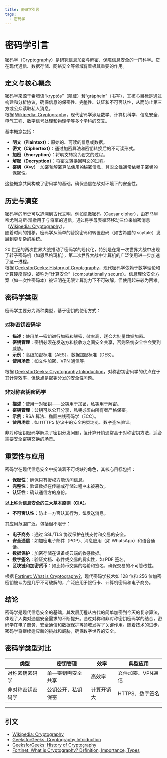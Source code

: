 ```yaml
---
title: 密码学引言
tags:
  - 密码学
---
```


# 密码学引言

密码学（Cryptography）是研究信息加密与解密、保障信息安全的一门科学。它在现代通信、数据存储、网络安全等领域有着极其重要的作用。

## 定义与核心概念

密码学来源于希腊语“kryptós”（隐藏）和“gráphein”（书写），其核心目标是通过构建和分析协议，确保信息的保密性、完整性、认证和不可否认性，从而防止第三方或公众读取私人消息。  
根据 [Wikipedia: Cryptography](https://en.wikipedia.org/wiki/Cryptography)，现代密码学涉及数学、计算机科学、信息安全、电气工程、数字信号处理和物理学等多个学科的交叉。

基本概念包括：

- **明文（Plaintext）**：原始的、可读的信息或数据。
- **密文（Ciphertext）**：通过加密算法和密钥转换后的不可读形式。
- **加密（Encryption）**：将明文转换为密文的过程。
- **解密（Decryption）**：将密文转换回明文的过程。
- **密钥（Key）**：加密和解密算法使用的秘密信息，其安全性通常依赖于密钥的保密性。

这些概念共同构成了密码学的基础，确保通信在敌对环境下的安全性。

## 历史与演变

密码学的历史可以追溯到古代文明，例如凯撒密码（Caesar cipher），由罗马皇帝尤利乌斯·凯撒用于与将军的通信，通过将字母表循环移动三位来加密消息（[Wikipedia: Cryptography](https://en.wikipedia.org/wiki/Cryptography)）。  
随着时间的推移，密码学从简单的替换密码和转置密码（如古希腊的 scytale）发展到更复杂的系统。

20 世纪的两次世界大战推动了密码学的现代化，特别是在第一次世界大战中出现了转子密码机（如恩尼格玛机），第二次世界大战中计算机的广泛使用进一步加速了这一进程。  
根据 [GeeksforGeeks: History of Cryptography](https://www.geeksforgeeks.org/history-of-cryptography/)，现代密码学依赖于数学理论和计算硬度假设，被称为“计算安全”（computationally secure）。信息理论安全方案（如一次性密码本）被证明在无限计算能力下不可破解，但使用起来较为困难。

## 密码学类型

密码学主要分为两种类型，基于密钥的使用方式：

### 对称密钥密码学

- **描述**：使用单一密钥进行加密和解密，效率高，适合大批量数据加密。
- **密钥管理**：密钥必须在发送方和接收方之间安全共享，否则系统安全性会受到威胁。
- **示例**：高级加密标准（AES）、数据加密标准（DES）。
- **使用场景**：如文件加密、VPN 通信等。

根据 [GeeksforGeeks: Cryptography Introduction](https://www.geeksforgeeks.org/cryptography-introduction/)，对称密钥密码学的优点在于其计算效率，但缺点是密钥分发的安全性问题。

### 非对称密钥密码学

- **描述**：使用一对密钥——公钥用于加密，私钥用于解密。
- **密钥管理**：公钥可以公开分享，私钥必须由所有者严格保密。
- **示例**：RSA 算法、椭圆曲线密码学（ECC）。
- **使用场景**：如 HTTPS 协议中的安全网页浏览、数字签名验证。

非对称密钥密码学解决了密钥分发问题，但计算开销通常高于对称密钥方法，适合需要安全密钥交换的场景。

## 重要性与应用

密码学在现代信息安全中扮演着不可或缺的角色，其核心目标包括：

- **保密性**：确保只有授权方能访问信息。
- **完整性**：验证数据在传输或存储过程中未被篡改。
- **认证性**：确认通信方的身份。   

**以上称为信息安全的三大基本原则（CIA）。**  

- **不可否认性**：防止一方否认其行为，如发送消息。

其应用范围广泛，包括但不限于：

- **电子商务**：通过 SSL/TLS 协议保护在线支付和交易的安全。
- **安全通信**：如加密电子邮件（PGP）、消息应用（如 WhatsApp）和语音通话。
- **数据保护**：加密存储在设备或云端的敏感数据。
- **数字签名**：验证文档、软件或交易的真实性，如 PDF 签名。
- **区块链和加密货币**：如比特币交易的哈希和签名，确保交易的不可篡改性。

根据 [Fortinet: What is Cryptography?](https://www.fortinet.com/resources/cyberglossary/what-is-cryptography)，现代密码学技术如 128 位和 256 位加密密钥被认为是几乎不可破解的，广泛应用于银行卡、计算机密码和电子商务。

## 结论

密码学是现代信息安全的基础，其发展历程从古代的简单加密到今天的复杂算法，体现了人类对通信安全需求的不断提升。通过对称和非对称密钥密码学的结合，密码学在电子商务、安全通信和数据保护等领域发挥了关键作用。随着技术的进步，密码学将继续适应新的挑战和威胁，确保数字世界的安全。

## 密码学类型对比

| 类型               | 密钥管理               | 效率     | 典型应用           |
|--------------------|------------------------|----------|--------------------|
| 对称密钥密码学     | 单一密钥需安全共享     | 高效率   | 文件加密、VPN通信  |
| 非对称密钥密码学   | 公钥公开，私钥保密     | 计算开销大 | HTTPS、数字签名    |

---

## 引文

- [Wikipedia: Cryptography](https://en.wikipedia.org/wiki/Cryptography)
- [GeeksforGeeks: Cryptography Introduction](https://www.geeksforgeeks.org/cryptography-introduction/)
- [GeeksforGeeks: History of Cryptography](https://www.geeksforgeeks.org/history-of-cryptography/)
- [Fortinet: What is Cryptography? Definition, Importance, Types](https://www.fortinet.com/resources/cyberglossary/what-is-cryptography)
